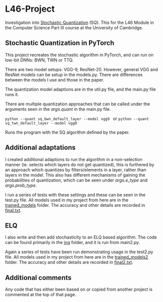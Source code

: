 # L46-Project

Investigation into [Stochastic Quantization](https://arxiv.org/pdf/1708.01001.pdf) (SQ). This for the L46 Module in the Computer Science Part III course at the University of Cambridge.

## Stochastic Quantization in PyTorch

This project recreates the stochastic algorithm in PyTorch, and can run on low-bit DNNs: BWN, TWN or TTQ.

There are two model setups: VGG-9, ResNet-20. However, general VGG and ResNet models can be setup in the models.py. There are differences between the models I use and those in the paper.

The quantization model adaptions are in the util.py file, and the main.py file runs it. 

There are multiple quantization approaches that can be called under the arguments seen in the *args.quant* in the main.py file. 

`python --quant sq_bwn_default_layer --model vgg9 `
or 
`python --quant sq_twn_default_layer --model vgg9 `

Runs the program with the SQ algorithm defined by the paper.

## Additional adaptations

I created additional adaptions to run the algorithm in a non-selection manner (ie. selects which layers do not get quantized), this is furthered by an approach which quantizes by filters/elements in a layer, rather than layers in the model. This also has different mechanisms of gaining the probabilities of quantization, which can be seen under *args.e_type* and *args.prob_type*.

I run a series of tests  with these settings and these can be seen in the test.py file. All models used in my project from here are in the [trained_models](./trained_models/) folder. The accuracy and other details are recorded in [final.txt](./txt_results/final.txt).

## ELQ

I also write and then add stochasticity to an ELQ based algorithm. The code can be found primarily in the [inq](./inq/) folder, and it is run from main2.py.

Again a series of tests have been run demonstrating usage in the test2.py file. All models used in my project from here are in the [trained_models2](./trained_models2/) folder. The accuracy and other details are recorded in [final2.txt](./txt_results/final2.txt).

## Additional comments

Any code that has either been based on or copied from another project is commented at the top of that page.
